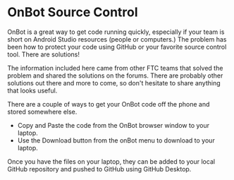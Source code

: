 # OnBot Source Control
OnBot is a great way to get code running quickly, especially if your team is short on Android Studio resources (people or computers.) The problem has been how to protect your code using GitHub or your favorite source control tool. There are solutions!

The information included here came from other FTC teams that solved the problem and shared the solutions on the forums. There are probably other solutions out there and more to come, so don't hesitate to share anything that looks useful.

There are a couple of ways to get your OnBot code off the phone and stored somewhere else.
- Copy and Paste the code from the OnBot browser window to your laptop.
- Use the Download button from the onBot menu to download to your laptop.

Once you have the files on your laptop, they can be added to your local GitHub repository and pushed to GitHub using GitHub Desktop.

